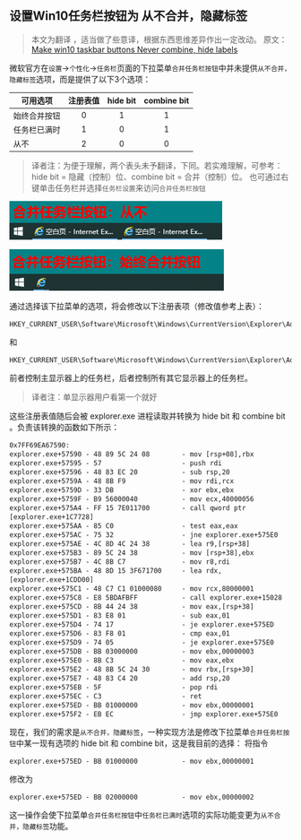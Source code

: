 ## 设置Win10任务栏按钮为 从不合并，隐藏标签

> 本文为翻译 ，适当做了些意译，根据东西思维差异作出一定改动。
> 原文：[Make win10 taskbar buttons Never combine, hide labels](https://gist.github.com/blole/428d67218642379489fe)

微软官方在`设置`->`个性化`->`任务栏`页面的下拉菜单`合并任务栏按钮`中并未提供`从不合并，隐藏标签`选项，而是提供了以下3个选项：

可用选项 | 注册表值	| hide bit | combine bit
-|:-:|:-:|:-:
始终合并按钮 | 0 | 1 | 1
任务栏已满时 | 1 | 0 | 1
从不 | 2 | 0 | 0

> 译者注：为便于理解，两个表头未予翻译，下同。若实难理解，可参考：hide bit = 隐藏（控制）位、combine bit = 合并（控制）位。
> 也可通过右键单击任务栏并选择`任务栏设置`来访问`合并任务栏按钮`

![从不](https://github.com/SoyaDokio/CustomizeOS-Windows/blob/master/res/img/%E4%BB%8E%E4%B8%8D.png)

![始终合并按钮](https://github.com/SoyaDokio/CustomizeOS-Windows/blob/master/res/img/%E5%A7%8B%E7%BB%88%E5%90%88%E5%B9%B6%E6%8C%89%E9%92%AE.png)

通过选择该下拉菜单的选项，将会修改以下注册表项（修改值参考上表）：
```
HKEY_CURRENT_USER\Software\Microsoft\Windows\CurrentVersion\Explorer\Advanced\TaskbarGlomLevel
```
和
```
HKEY_CURRENT_USER\Software\Microsoft\Windows\CurrentVersion\Explorer\Advanced\MMTaskbarGlomLevel
```

前者控制主显示器上的任务栏，后者控制所有其它显示器上的任务栏。
> 译者注：单显示器用户看第一个就好

这些注册表值随后会被 explorer.exe 进程读取并转换为 hide bit 和 combine bit 。负责该转换的函数如下所示：

```Assembly
0x7FF69EA67590:
explorer.exe+57590 - 48 89 5C 24 08        - mov [rsp+08],rbx
explorer.exe+57595 - 57                    - push rdi
explorer.exe+57596 - 48 83 EC 20           - sub rsp,20
explorer.exe+5759A - 48 8B F9              - mov rdi,rcx
explorer.exe+5759D - 33 DB                 - xor ebx,ebx
explorer.exe+5759F - B9 56000040           - mov ecx,40000056
explorer.exe+575A4 - FF 15 7E011700        - call qword ptr [explorer.exe+1C7728]
explorer.exe+575AA - 85 C0                 - test eax,eax
explorer.exe+575AC - 75 32                 - jne explorer.exe+575E0
explorer.exe+575AE - 4C 8D 4C 24 38        - lea r9,[rsp+38]
explorer.exe+575B3 - 89 5C 24 38           - mov [rsp+38],ebx
explorer.exe+575B7 - 4C 8B C7              - mov r8,rdi
explorer.exe+575BA - 48 8D 15 3F671700     - lea rdx,[explorer.exe+1CDD00]
explorer.exe+575C1 - 48 C7 C1 01000080     - mov rcx,80000001
explorer.exe+575C8 - E8 5BDAFBFF           - call explorer.exe+15028
explorer.exe+575CD - 8B 44 24 38           - mov eax,[rsp+38]
explorer.exe+575D1 - 83 E8 01              - sub eax,01
explorer.exe+575D4 - 74 17                 - je explorer.exe+575ED
explorer.exe+575D6 - 83 F8 01              - cmp eax,01
explorer.exe+575D9 - 74 05                 - je explorer.exe+575E0
explorer.exe+575DB - BB 03000000           - mov ebx,00000003
explorer.exe+575E0 - 8B C3                 - mov eax,ebx
explorer.exe+575E2 - 48 8B 5C 24 30        - mov rbx,[rsp+30]
explorer.exe+575E7 - 48 83 C4 20           - add rsp,20
explorer.exe+575EB - 5F                    - pop rdi
explorer.exe+575EC - C3                    - ret 
explorer.exe+575ED - BB 01000000           - mov ebx,00000001
explorer.exe+575F2 - EB EC                 - jmp explorer.exe+575E0
```

现在，我们的需求是`从不合并，隐藏标签`，一种实现方法是修改下拉菜单`合并任务栏按钮`中某一现有选项的 hide bit 和 combine bit，这是我目前的选择：
将指令

```
explorer.exe+575ED - BB 01000000           - mov ebx,00000001
```
修改为
```
explorer.exe+575ED - BB 02000000           - mov ebx,00000002
```

这一操作会使下拉菜单`合并任务栏按钮`中`任务栏已满时`选项的实际功能变更为`从不合并，隐藏标签`功能。
